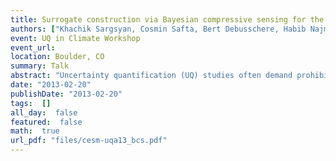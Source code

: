 ```yaml
---
title: Surrogate construction via Bayesian compressive sensing for the Community Land Model
authors: ["Khachik Sargsyan, Cosmin Safta, Bert Debusschere, Habib Najm, Daniel Ricciuto, Peter Thornton"]
event: UQ in Climate Workshop
event_url: 
location: Boulder, CO
summary: Talk
abstract: "Uncertainty quantification (UQ) studies often demand prohibitively<br>many simulations of computationally expensive climate models. <br>In such situations, surrogate models are usually employed instead of<br>full physical models. We rely on Polynomial Chaos (PC)<br>spectral expansions to build surrogate relationships between output<br>quantities of interest and model parameters using as few forward model<br>simulations as possible. These surrogate models are<br>inexpensive and greatly accelerate both forward and<br>inverse UQ studies such as global sensitivity analysis and parameter<br>calibration, respectively.<br><br>Motivated by the Community Land Model (CLM), we develop a PC-based<br>surrogate construction in presence of a large number of input<br>parameters and non-smooth behavior of the forward model. Namely,<br>given a sparse set of training simulations, Bayesian compressive<br>sensing is implemented to obtain a PC surrogate with an optimal,<br>reduced basis set that best captures the model output<br>behavior. Furthermore, an iterative algorithm is proposed to improve <br>the accuracy of the surrogate while reducing the dimensionality of the<br>PC representation. Since purely polynomial-based surrogates are not<br>accurate enough for strongly nonlinear models, we generalize the<br>surrogate construction to a piecewise PC expansion that relies on<br>clustering and classification of input parameter samples according to<br>model output values. The resulting sparse, piecewise PC expansion is used to<br>perform global sensitivity analysis and dimensionality reduction for the <br>80-parameter CLM.<br>"
date: "2013-02-20"
publishDate: "2013-02-20"
tags:  []
all_day:  false
featured:  false
math:  true
url_pdf: "files/cesm-uqa13_bcs.pdf"
---
```

